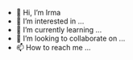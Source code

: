 - 👋 Hi, I’m Irma
- 👀 I’m interested in ...
- 🌱 I’m currently learning ...
- 💞️ I’m looking to collaborate on ...
- 📫 How to reach me ...

<!---
iesmer/iesmer is a ✨ special ✨ repository because its `README.md` (this file) appears on your GitHub profile.
You can click the Preview link to take a look at your changes.
--->
